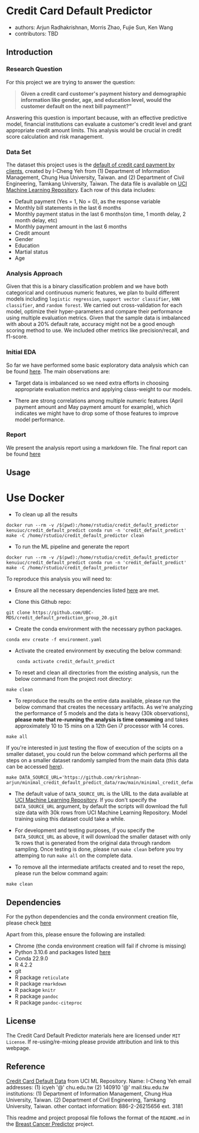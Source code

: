 # Credit Card Default Predictor

- authors: Arjun Radhakrishnan, Morris Zhao, Fujie Sun, Ken Wang
- contributors: TBD


## Introduction

### Research Question

For this project we are trying to answer the question:

> **Given a credit card customer's payment history and demographic information like gender, age, and education level, would the customer default on the next bill payment?"**

Answering this question is important because, with an effective predictive model, financial institutions can evaluate a customer's credit level and grant appropriate credit amount limits. This analysis would be crucial in credit score calculation and risk management.

### Data Set

The dataset this project uses is the [default of credit card payment by clients](https://archive.ics.uci.edu/ml/datasets/default+of+credit+card+clients), created by I-Cheng Yeh from  (1) Department of Information Management, Chung Hua University, Taiwan. and (2) Department of Civil Engineering, Tamkang University, Taiwan. The data file is available on [UCI Machine Learning Repository](https://archive.ics.uci.edu/ml/datasets/default+of+credit+card+clients). Each row of this data includes:

- Default payment (Yes = 1, No = 0), as the response variable
- Monthly bill statements in the last 6 months
- Monthly payment status in the last 6 months(on time, 1 month delay, 2 month delay, etc)
- Monthly payment amount in the last 6 months
- Credit amount
- Gender
- Education
- Martial status
- Age

### Analysis Approach

Given that this is a binary classification problem and we have both categorical and continuous numeric features, we plan to build different models including `logistic regression`, `support vector classifier`, `kNN classifier`, and `random forest`. We carried out cross-validation for each model, optimize their hyper-parameters and compare their performance using multiple evaluation metrics. Given that the sample data is imbalanced with about a 20% default rate, accuracy might not be a good enough scoring method to use. We included other metrics like precision/recall, and f1-score.

### Initial EDA

So far we have performed some basic exploratory data analysis which can be found [here](https://github.com/UBC-MDS/credit_default_prediction_group_20/blob/main/src/eda_credit_default_data.ipynb). The main observations are:

- Target data is imbalanced so we need extra efforts in choosing appropriate evaluation metrics and applying class-weight to our models.

- There are strong correlations among multiple numeric features (April payment amount and May payment amount for example), which indicates we might have to drop some of those features to improve model performance.

### Report

We present the analysis report using a markdown file. The final report can be found [here](https://github.com/UBC-MDS/credit_default_prediction_group_20/tree/main/doc)

## Usage

# Use Docker

- To clean up all the results

```
docker run --rm -v /$(pwd):/home/rstudio/credit_default_predictor kenuiuc/credit_default_predict conda run -n 'credit_default_predict' make -C /home/rstudio/credit_default_predictor clean
```

- To run the ML pipeline and generate the report

```
docker run --rm -v /$(pwd):/home/rstudio/credit_default_predictor kenuiuc/credit_default_predict conda run -n 'credit_default_predict' make -C /home/rstudio/credit_default_predictor
```

To reproduce this analysis you will need to:

- Ensure all the necessary dependencies listed [here](https://github.com/UBC-MDS/credit_default_prediction_group_20#dependencies) are met.

- Clone this Github repo:

```
git clone https://github.com/UBC-MDS/credit_default_prediction_group_20.git
```

- Create the conda environment with the necessary python packages.

```
conda env create -f environment.yaml
```

- Activate the created environment by executing the below command:

```
    conda activate credit_default_predict
```

- To reset and clean all directories from the existing analysis, run the below command from the project root directory:

```
make clean
```

- To reproduce the results on the entire data available, please run the below command that creates the necessary artifacts. As we're analyzing the performance of 5 models and the data is heavy (30k observations), **please note that re-running the analysis is time consuming** and takes approximately 10 to 15 mins on a 12th Gen i7 processor with 14 cores.

```
make all
```

If you're interested in just testing the flow of execution of the scipts on a smaller dataset, you could run the below command which performs all the steps on a smaller dataset randomly sampled from the main data (this data can be accessed [here](https://github.com/rkrishnan-arjun/minimal_credit_default_predict_data/blob/main/minimal_credit_default_data.xls)).

```
make DATA_SOURCE_URL='https://github.com/rkrishnan-arjun/minimal_credit_default_predict_data/raw/main/minimal_credit_default_data.xls'
```

- The default value of `DATA_SOURCE_URL` is the URL to the data available at [UCI Machine Learning Repository](https://archive.ics.uci.edu/ml/datasets/default+of+credit+card+clients). If you don't specify the `DATA_SOURCE_URL` argument, by default the scripts will download the full size data with 30k rows from UCI Machine Learning Repository. Model training using this dataset could take a while.

- For development and testing purposes, if you specify the `DATA_SOURCE_URL` as above, it will download the smaller dataset with only 1k rows that is generated from the original data through random sampling. Once testing is done, please run `make clean` before you try attemping to run `make all` on the complete data.

- To remove all the intermediate artifacts created and to reset the repo, please run the below command again:

 ```
 make clean
 ```

## Dependencies

For the python dependencies and the conda environment creation file, please check [here](https://github.com/UBC-MDS/credit_default_prediction_group_20/blob/main/environment.yaml)

Apart from this, please ensure the following are installed:

- Chrome (the conda environment creation will fail if chrome is missing)
- Python 3.10.6 and packages listed [here](https://github.com/UBC-MDS/credit_default_prediction_group_20/blob/main/environment.yaml)
- Conda 22.9.0
- R 4.2.2
- git
- R package `reticulate`
- R package `rmarkdown`
- R package `knitr`
- R package `pandoc`
- R package `pandoc-citeproc`

## License

The Credit Card Default Predictor materials here are licensed under `MIT License`. If re-using/re-mixing please provide attribution and link to this webpage.

## Reference

[Credit Card Default Data](https://archive.ics.uci.edu/ml/datasets/default+of+credit+card+clients) from UCI ML Repository.
Name: I-Cheng Yeh
email addresses: (1) icyeh '@' chu.edu.tw (2) 140910 '@' mail.tku.edu.tw
institutions: (1) Department of Information Management, Chung Hua University, Taiwan. (2) Department of Civil Engineering, Tamkang University, Taiwan.
other contact information: 886-2-26215656 ext. 3181

This readme and project proposal file follows the format of the `README.md` in the [Breast Cancer Predictor](https://github.com/ttimbers/breast_cancer_predictor) project.

